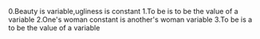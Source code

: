 0.Beauty is variable,ugliness is constant
1.To be is to be the value of  a variable
2.One's woman constant is another's woman variable
3.To be is  a to be the value of  a variable
